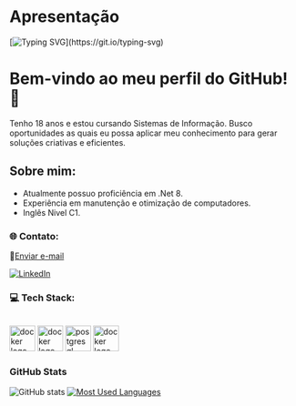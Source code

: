 # Apresentação 
[![Typing SVG](https://readme-typing-svg.demolab.com?font=Fira+Code&weight=600&size=25&pause=1000&color=829A55&random=false&width=435&height=40&lines=Prazer,+sou+Daniel!)](https://git.io/typing-svg)



# Bem-vindo ao meu perfil do GitHub! 👋

Tenho 18 anos e estou cursando Sistemas de Informação.
Busco oportunidades as quais eu possa aplicar meu conhecimento para gerar soluções criativas e eficientes.

## Sobre mim:

- Atualmente possuo proficiência em .Net 8.
- Experiência em manutenção e otimização de computadores.
- Inglês Nivel C1.

### 🌐 Contato:
📧<a href="mailto:danielcunha12.contato@gmail.com">Enviar e-mail</a>

[![LinkedIn](https://img.shields.io/badge/-LinkedIn-000?style=for-the-badge&logo=linkedin&logoColor=829A55&color:FFF)](https://www.linkedin.com/in/daniel-cunha-076929274/)

### 💻 Tech Stack:
<br>

<div align="left">
   <img src="https://media.discordapp.net/attachments/828525818429964338/1260717143482175499/pngwing.com.png?ex=669055d5&is=668f0455&hm=713da6bf20115ca912851bb4b99f1a67d3790e7b57123a8e75eb6847ceec569b&=&format=webp&quality=lossless&width=583&height=627" height="45" alt="docker logo"/>
  <img src="https://media.discordapp.net/attachments/828525818429964338/1260717143142563981/629b71eb7c5cd817694c3227.png?ex=669055d5&is=668f0455&hm=6c0091bbd02da8e00f00abb732be1bfe622824bc7745faf41f6565b53586bbb7&=&format=webp&quality=lossless&width=627&height=627" height="45" alt="docker logo"/>
  <img src="https://cdn.jsdelivr.net/gh/devicons/devicon/icons/postgresql/postgresql-original.svg" height="45" alt="postgresql logo" />
  <img src="https://cdn.jsdelivr.net/gh/devicons/devicon/icons/git/git-original.svg" height="45" alt="docker logo"  />
</div>

<h3>GitHub Stats</h3>

![GitHub stats](https://github-readme-stats-git-masterrstaa-rickstaa.vercel.app/api?username=Libryt&hide_title=true&show_icons=true&include_all_commits=false&count_private=true&line_height=25&hide=issues&bg_color=000&title_color=829A55&text_color=FFF&border_radius=8&border_color=829A55&icon_color=829A55&theme=jolly)
[![Most Used Languages](https://github-readme-stats-git-masterrstaa-rickstaa.vercel.app/api/top-langs/?username=Libryt&line_height=10&card_width=290&layout=compact&hide_title=false&count_private=true&langs_count=4&show_icons=true&title_color=829A55&hide=html,css&bg_color=000&text_color=FFF&border_radius=8&border_color=829A55&count_private=true)](https://github.com/Libryt/github-readme-stats)
<br>
